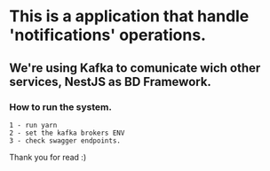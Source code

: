 # This is a application that handle 'notifications' operations.

## We're using Kafka to comunicate wich other services, NestJS as BD Framework.

### How to run the system.

```
1 - run yarn
2 - set the kafka brokers ENV
3 - check swagger endpoints.
```

Thank you for read :)
